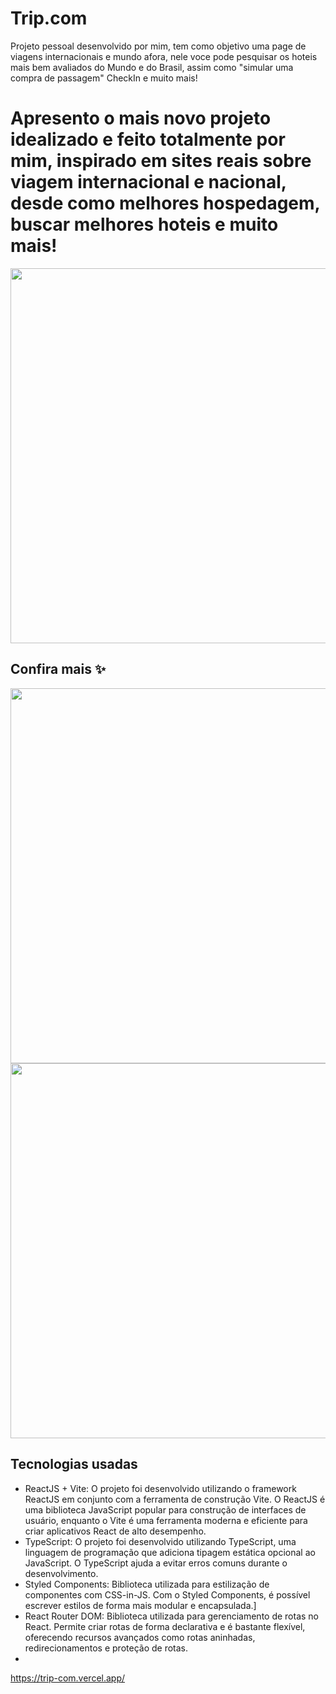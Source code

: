 # Trip.com
Projeto pessoal desenvolvido por mim, tem como objetivo uma page de viagens internacionais e mundo afora, nele voce pode pesquisar os hoteis mais bem avaliados do Mundo e do Brasil, assim como "simular uma compra de passagem" CheckIn e muito mais!

# Apresento o mais novo projeto idealizado e feito totalmente por mim, inspirado em sites reais sobre viagem internacional e nacional, desde como melhores hospedagem, buscar melhores hoteis e muito mais! 

 <div align="center">
<img src="https://github.com/mateusbolito/Trip.com/assets/114631986/4aefbbc5-e5a1-44a1-9a5a-3771d4afebb3" width="600px" />
</div> 

## Confira mais ✨

 <div align="center">
<img src="https://github.com/mateusbolito/Trip.com/assets/114631986/df352857-8d3e-4b92-b090-a1eca6606d54" width="600px" />
</div>  

 <div align="center">
<img src="https://github.com/mateusbolito/Trip.com/assets/114631986/718bbe68-89dc-447e-84c0-516e1b957c97" width="600px" />
</div>  

## Tecnologias usadas
+ ReactJS + Vite: O projeto foi desenvolvido utilizando o framework ReactJS em conjunto com a ferramenta de construção Vite. O ReactJS é uma biblioteca JavaScript popular para construção de interfaces de usuário, enquanto o Vite é uma ferramenta moderna e eficiente para criar aplicativos React de alto desempenho.
+ TypeScript: O projeto foi desenvolvido utilizando TypeScript, uma linguagem de programação que adiciona tipagem estática opcional ao JavaScript. O TypeScript ajuda a evitar erros comuns durante o desenvolvimento.
+ Styled Components: Biblioteca utilizada para estilização de componentes com CSS-in-JS. Com o Styled Components, é possível escrever estilos de forma mais modular e encapsulada.]
+ React Router DOM: Biblioteca utilizada para gerenciamento de rotas no React. Permite criar rotas de forma declarativa e é bastante flexível, oferecendo recursos avançados como rotas aninhadas, redirecionamentos e proteção de rotas.
+ 
https://trip-com.vercel.app/
